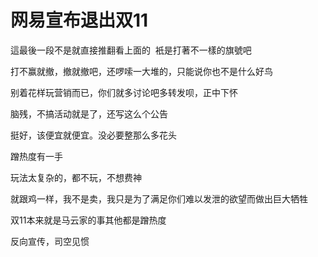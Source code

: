 # 网易宣布退出双11


這最後一段不是就直接推翻看上面的&nbsp;&nbsp;衹是打著不一樣的旗號吧

打不赢就撤，撤就撤吧，还啰嗦一大堆的，只能说你也不是什么好鸟

别着花样玩营销而已，你们就多讨论吧多转发呗，正中下怀<img id="aimg_PHpIj" onclick="zoom(this, this.src, 0, 0, 0)" class="zoom" src="https://cdn.jsdelivr.net/gh/hishis/forum-master/public/images/patch.gif" onmouseover="img_onmouseoverfunc(this)" onload="thumbImg(this)" border="0" alt="" />

脑残，不搞活动就是了，还写这么个公告

挺好，该便宜就便宜。没必要整那么多花头

蹭热度有一手

玩法太复杂的，都不玩，不想费神

就跟鸡一样，我不是卖，我只是为了满足你们难以发泄的欲望而做出巨大牺牲

双11本来就是马云家的事其他都是蹭热度

反向宣传，司空见惯 

